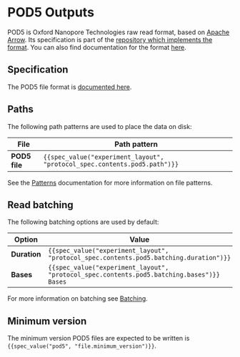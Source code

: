 POD5 Outputs
============

POD5 is Oxford Nanopore Technologies raw read format, based on [Apache Arrow](https://github.com/apache/arrow). Its specification is part of the  [repository which implements the format](https://github.com/nanoporetech/pod5-file-format). You can also find documentation for the format [here](https://pod5-file-format.readthedocs.io/).

Specification
-------------

The POD5 file format is [documented here](https://pod5-file-format.readthedocs.io/en/latest/SPECIFICATION.html).

Paths
-----

The following path patterns are used to place the data on disk:

File           | Path pattern
-------------- | ------------
**POD5 file** | ``{{spec_value("experiment_layout", "protocol_spec.contents.pod5.path")}}``

See the [Patterns](../minknow/patterns.md) documentation for more information on file patterns.

Read batching
-------------

The following batching options are used by default:


Option         | Value
-------------- | -----
**Duration**   | ``{{spec_value("experiment_layout", "protocol_spec.contents.pod5.batching.duration")}}``
**Bases**      | ``{{spec_value("experiment_layout", "protocol_spec.contents.pod5.batching.bases")}} Bases``

For more information on batching see [Batching](../minknow/batching.md).

Minimum version
---------------

The minimum version POD5 files are expected to be written is ``{{spec_value("pod5", "file.minimum_version")}}``.
